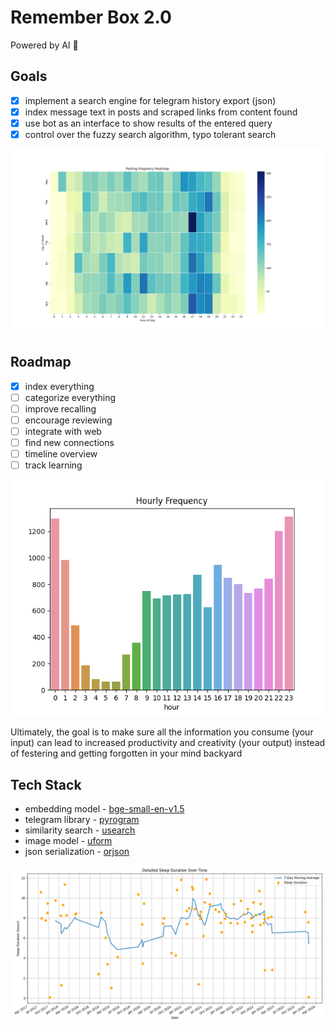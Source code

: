 # Remember Box 2.0

Powered by AI 🚀

## Goals

- [x] implement a search engine for telegram history export (json)
- [x] index message text in posts and scraped links from content found
- [x] use bot as an interface to show results of the entered query
- [x] control over the fuzzy search algorithm, typo tolerant search

![post frequency](/results/post_freq.png "post frequency")


## Roadmap

- [x] index everything
- [ ] categorize everything
- [ ] improve recalling
- [ ] encourage reviewing
- [ ] integrate with web
- [ ] find new connections
- [ ] timeline overview
- [ ] track learning

![hourly frequency](/results/hourly_freq.png "hourly frequency")

Ultimately, the goal is to make sure all the information you consume (your input) can lead to increased productivity and creativity (your output) instead of festering and getting forgotten in your mind backyard

## Tech Stack
- embedding model - [bge-small-en-v1.5](https://huggingface.co/BAAI/bge-small-en-v1.5)
- telegram library - [pyrogram](https://github.com/pyrogram/pyrogram)
- similarity search - [usearch](https://github.com/unum-cloud/usearch)
- image model - [uform](https://github.com/unum-cloud/uform)
- json serialization - [orjson](https://github.com/ijl/orjson)

![sleep duration](/results/7ma-sleep.png "sleep duration")
